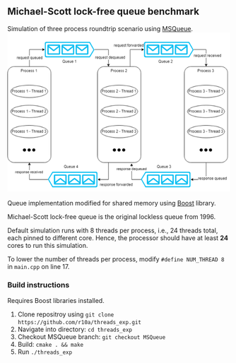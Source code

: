 ## Michael-Scott lock-free queue benchmark

Simulation of three process roundtrip scenario using [MSQueue](http://www.cs.rochester.edu/~scott/papers/1996_PODC_queues.pdf).
![round-trip scenario](/pictures/scenario-roundtrip.png)

Queue implementation modified for shared memory using [Boost](https://www.boost.org/doc/libs/1_63_0/doc/html/interprocess.html) library.

Michael-Scott lock-free queue is the original lockless queue from 1996.

Default simulation runs with 8 threads per process, i.e., 24 threads total, each pinned to different core.
Hence, the processor should have at least **24** cores to run this simulation.

To lower the number of threads per process, modify  `#define NUM_THREAD 8` in `main.cpp` on line 17.

### Build instructions
Requires Boost libraries installed.

1. Clone repositroy using `git clone https://github.com/r10a/threads_exp.git`
2. Navigate into directory: `cd threads_exp`
3. Checkout MSQueue branch: `git checkout MSQueue`
4. Build: `cmake . && make`
5. Run `./threads_exp`
